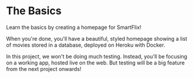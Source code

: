 # The Basics

Learn the basics by creating a homepage for SmartFlix!

When you're done, you'll have a beautiful, styled homepage showing a list of movies stored in a database, deployed on Heroku with Docker.

In this project, we won't be doing much testing. Instead, you'll be focusing on a working app, hosted live on the web. But testing will be a big feature from the next project onwards!
